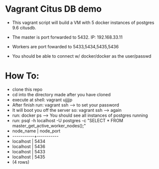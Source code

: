 # Vagrant Citus DB demo 
- This vagrant script will build a VM with 5 docker instances of postgres 9.6 citusdb.
- The master is port forwarded to 5432. IP: 192.168.33.11
- Workers are port fowarded to 5433,5434,5435,5436

- You should be able to connect w/ docker/docker as the user/passwd

# How To:
- clone this repo
- cd into the directory made after you have cloned
- execute at shell: vagrant ujjjjp
- After finish run: vagrant ssh --> to set your password
- It will boot you off the server so: vagrant ssh --> again
- run: docker ps --> You should see all instances of postgres running
- run: psql -h localhost -U postgres -c "SELECT * FROM master_get_active_worker_nodes();"
- node_name | node_port 
- -----------+-----------
-  localhost |      5434
-  localhost |      5436
-  localhost |      5433
-  localhost |      5435
- (4 rows)
